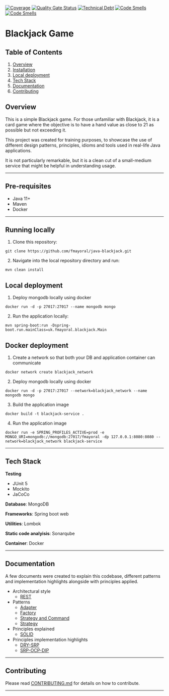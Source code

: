 [![Coverage](https://sonarcloud.io/api/project_badges/measure?project=fmayoral_java-blackjack&metric=coverage)](https://sonarcloud.io/summary/new_code?id=fmayoral_java-blackjack)
[![Quality Gate Status](https://sonarcloud.io/api/project_badges/measure?project=fmayoral_java-blackjack&metric=alert_status)](https://sonarcloud.io/summary/new_code?id=fmayoral_java-blackjack)
[![Technical Debt](https://sonarcloud.io/api/project_badges/measure?project=fmayoral_java-blackjack&metric=sqale_index)](https://sonarcloud.io/summary/new_code?id=fmayoral_java-blackjack)
[![Code Smells](https://sonarcloud.io/api/project_badges/measure?project=fmayoral_java-blackjack&metric=code_smells)](https://sonarcloud.io/summary/new_code?id=fmayoral_java-blackjack)
[![Code Smells](https://sonarcloud.io/api/project_badges/measure?project=fmayoral_java-blackjack&metric=code_smells)](https://sonarcloud.io/summary/new_code?id=fmayoral_java-blackjack)

# Blackjack Game

## Table of Contents

1. [Overview](#overview)
2. [Installation](#installation)
3. [Local deployment](#local-deployment)
4. [Tech Stack](#tech-stack)
5. [Documentation](#documentation)
6. [Contributing](#contributing)

## Overview

This is a simple Blackjack game. For those unfamiliar with Blackjack, it is a card game where the
objective is to have a hand value as close to 21 as possible but not exceeding it.

This project was created for training purposes, to showcase the use of different design patterns, principles, idioms and tools
used in real-life Java applications.

It is not particularly remarkable, but it is a clean cut of a small-medium service that might be helpful in understanding usage.

---
## Pre-requisites

* Java 11+
* Maven
* Docker

---

## Running locally

1. Clone this repository:

```
git clone https://github.com/fmayoral/java-blackjack.git
```

2. Navigate into the local repository directory and run:

```
mvn clean install
```

## Local deployment

1. Deploy mongodb locally using docker

```
docker run -d -p 27017:27017 --name mongodb mongo
```

2. Run the application locally:

```
mvn spring-boot:run -Dspring-boot.run.mainClass=uk.fmayoral.blackjack.Main
```

## Docker deployment
1. Create a network so that both your DB and application container can communicate
  ```
  docker network create blackjack_network
  ```
2. Deploy mongodb locally using docker
  ```
  docker run -d -p 27017:27017 --network=blackjack_network --name mongodb mongo 
  ```
3. Build the application image
  ```
  docker build -t blackjack-service .
  ```
4. Run the application image
  ```
  docker run -e SPRING_PROFILES_ACTIVE=prod -e MONGO_URI=mongodb://mongodb:27017/fmayoral -dp 127.0.0.1:8080:8080 --network=blackjack_network blackjack-service
  ```
---

## Tech Stack


**Testing**
- JUnit 5
- Mockito
- JaCoCo

**Database**: MongoDB

**Frameworks**: Spring boot web

**Utilities**: Lombok

**Static code analyisis**: Sonarqube

**Container**: Docker

---

## Documentation
A few documents were created to explain this codebase, different patterns and implementation highlights alongside with principles applied.

* Architectural style
  * [REST](./docs/architecture/REST.md)
* Patterns
  * [Adapter](./docs/patterns/Adapter.md)
  * [Factory](./docs/patterns/Factory.md)
  * [Strategy and Command](./docs/patterns/Strategy-and-Command.md)
  * [Strategy](./docs/patterns/Strategy-classic.md)
* Principles explained
    * [SOLID](./docs/principles/SOLID.md)
* Principles implementation highlights
  * [DRY-SRP](./docs/principles/DRY-SRP.md)
  * [SRP-OCP-DIP](./docs/principles/SRP-OCP-DIP.md)
---

## Contributing

Please read [CONTRIBUTING.md](./CONTRIBUTING.md) for details on how to contribute.

---

